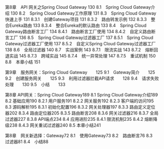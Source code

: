 第8章　API 网关之Spring Cloud Gateway  130
8.1　Spring Cloud Gateway介绍  130
8.2　Spring Cloud Gateway工作原理  131
8.3　Spring Cloud Gateway快速上手  131
8.3.1　创建Gateway项目  131
8.3.2　路由转发示例  132
8.3.3　整合Eureka路由  133
8.3.4　整合Eureka的默认路由  133
8.4　Spring Cloud Gateway路由断言工厂  134
8.4.1　路由断言工厂使用  134
8.4.2　自定义路由断言工厂  136
8.5　Spring Cloud Gateway过滤器工厂  137
8.5.1　Spring Cloud Gateway过滤器工厂使用  137
8.5.2　自定义Spring Cloud Gateway过滤器工厂  138
8.6　全局过滤器  140
8.7　实战案例  143
8.7.1　限流实战  143
8.7.2　熔断回退实战  145
8.7.3　跨域实战  145
8.7.4　统一异常处理  147
8.7.5　重试机制  150
8.8　本章小结  151

第9章　服务网关：Spring Cloud Gateway　　125
9.1　Gateway简介　　125
9.2　创建服务网关　　125
9.3　利用过滤器拦截API请求　　128
9.4　请求失败处理　　130
9.5　小结　　133

第8章 API网关：Spring Cloud Gateway189
8.1 Spring Cloud Gateway介绍189
8.2 基础应用190
8.2.1 用户服务191
8.2.2 网关服务192
8.2.3 客户端的访问195
8.3 源码解析195
8.3.1 初始化配置196
8.3.2 网关处理器197
8.3.3 路由定义定位器202
8.3.4 路由定位器205
8.3.5 路由断言208
8.3.6 网关过滤器216
8.3.7 全局过滤器227
8.3.8 API端点234
8.4 应用进阶235
8.4.1 限流机制235
8.4.2 熔断降级238
8.4.3 网关重试过滤器240
8.5 本章小结241

第8章　网关新选择：Gateway72
8.1　使用Gateway73
8.2　路由断言76
8.3　过滤器81
8.4　小结88